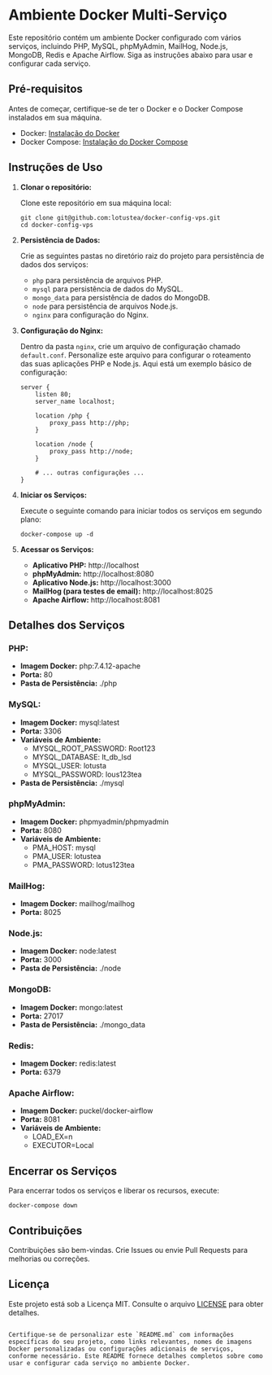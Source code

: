 
# Ambiente Docker Multi-Serviço

Este repositório contém um ambiente Docker configurado com vários serviços, incluindo PHP, MySQL, phpMyAdmin, MailHog, Node.js, MongoDB, Redis e Apache Airflow. Siga as instruções abaixo para usar e configurar cada serviço.

## Pré-requisitos

Antes de começar, certifique-se de ter o Docker e o Docker Compose instalados em sua máquina.

- Docker: [Instalação do Docker](https://docs.docker.com/get-docker/)
- Docker Compose: [Instalação do Docker Compose](https://docs.docker.com/compose/install/)

## Instruções de Uso

1. **Clonar o repositório:**

   Clone este repositório em sua máquina local:

   ```shell
   git clone git@github.com:lotustea/docker-config-vps.git
   cd docker-config-vps
   ```

2. **Persistência de Dados:**

   Crie as seguintes pastas no diretório raiz do projeto para persistência de dados dos serviços:

   - `php` para persistência de arquivos PHP.
   - `mysql` para persistência de dados do MySQL.
   - `mongo_data` para persistência de dados do MongoDB.
   - `node` para persistência de arquivos Node.js.
   - `nginx` para configuração do Nginx.

3. **Configuração do Nginx:**

   Dentro da pasta `nginx`, crie um arquivo de configuração chamado `default.conf`. Personalize este arquivo para configurar o roteamento das suas aplicações PHP e Node.js. Aqui está um exemplo básico de configuração:

   ```nginx
   server {
       listen 80;
       server_name localhost;

       location /php {
           proxy_pass http://php;
       }

       location /node {
           proxy_pass http://node;
       }

       # ... outras configurações ...
   }
   ```

4. **Iniciar os Serviços:**

   Execute o seguinte comando para iniciar todos os serviços em segundo plano:

   ```shell
   docker-compose up -d
   ```

5. **Acessar os Serviços:**

   - **Aplicativo PHP:** http://localhost
   - **phpMyAdmin:** http://localhost:8080
   - **Aplicativo Node.js:** http://localhost:3000
   - **MailHog (para testes de email):** http://localhost:8025
   - **Apache Airflow:** http://localhost:8081

## Detalhes dos Serviços

### PHP:

- **Imagem Docker:** php:7.4.12-apache
- **Porta:** 80
- **Pasta de Persistência:** ./php

### MySQL:

- **Imagem Docker:** mysql:latest
- **Porta:** 3306
- **Variáveis de Ambiente:**
  - MYSQL_ROOT_PASSWORD: Root123
  - MYSQL_DATABASE: lt_db_lsd
  - MYSQL_USER: lotusta
  - MYSQL_PASSWORD: lous123tea
- **Pasta de Persistência:** ./mysql

### phpMyAdmin:

- **Imagem Docker:** phpmyadmin/phpmyadmin
- **Porta:** 8080
- **Variáveis de Ambiente:**
  - PMA_HOST: mysql
  - PMA_USER: lotustea
  - PMA_PASSWORD: lotus123tea

### MailHog:

- **Imagem Docker:** mailhog/mailhog
- **Porta:** 8025

### Node.js:

- **Imagem Docker:** node:latest
- **Porta:** 3000
- **Pasta de Persistência:** ./node

### MongoDB:

- **Imagem Docker:** mongo:latest
- **Porta:** 27017
- **Pasta de Persistência:** ./mongo_data

### Redis:

- **Imagem Docker:** redis:latest
- **Porta:** 6379

### Apache Airflow:

- **Imagem Docker:** puckel/docker-airflow
- **Porta:** 8081
- **Variáveis de Ambiente:**
  - LOAD_EX=n
  - EXECUTOR=Local

## Encerrar os Serviços

Para encerrar todos os serviços e liberar os recursos, execute:

```shell
docker-compose down
```

## Contribuições

Contribuições são bem-vindas. Crie Issues ou envie Pull Requests para melhorias ou correções.

## Licença

Este projeto está sob a Licença MIT. Consulte o arquivo [LICENSE](LICENSE) para obter detalhes.
```

Certifique-se de personalizar este `README.md` com informações específicas do seu projeto, como links relevantes, nomes de imagens Docker personalizadas ou configurações adicionais de serviços, conforme necessário. Este README fornece detalhes completos sobre como usar e configurar cada serviço no ambiente Docker.
